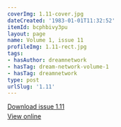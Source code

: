 ```yaml
---
coverImg: 1.11-cover.jpg
dateCreated: '1983-01-01T11:32:52'
itemId: bcphbivy3pu
layout: page
name: Volume 1, issue 11
profileImg: 1.11-rect.jpg
tags:
- hasAuthor: dreamnetwork
- hasTag: dream-network-volume-1
- hasTag: dreamnetwork
type: post
urlSlug: '1.11'
---
```

<p style="margin-block-end: 5px; margin-block-start: 5px;"><a href="../files/pdfs/Volume_1/1.11_Dream_Network_Bulletin_Vol.1_No_11.pdf" download="">Download issue 1.11</a></p><p style="margin-block-end: 5px; margin-block-start: 5px;"><a href="../files/pdfs/Volume_1/1.11_Dream_Network_Bulletin_Vol.1_No_11.pdf">View online</a></p>